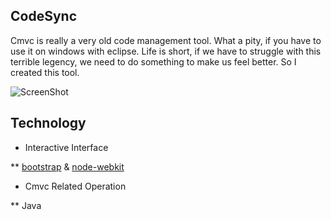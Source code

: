 ## CodeSync

Cmvc is really a very old code management tool. What a pity, if you have to use it on windows with eclipse. Life is short, if we have to struggle with this terrible legency, we need to do something to make us feel better. So I created this tool.

![ScreenShot](https://raw.github.com/lnx/codesync/master/demo/demo.png)

## Technology

* Interactive Interface

** [bootstrap](http://getbootstrap.com/) & [node-webkit](https://github.com/rogerwang/node-webkit)

* Cmvc Related Operation

** Java
